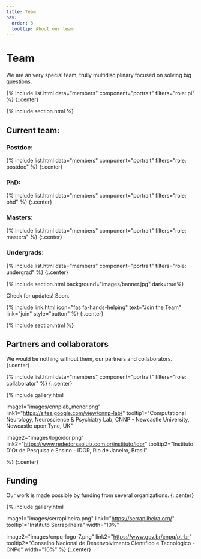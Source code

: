 ```yaml
---
title: Team
nav:
  order: 3
  tooltip: About our team
---
```


# <i class="fas fa-users"></i>Team

We are an very special team, trully multidisciplinary focused on solving big questions.

{%
  include list.html
  data="members"
  component="portrait"
  filters="role: pi"
%}
{:.center}

{% include section.html %}
## Current team:
### Postdoc:
{%
  include list.html
  data="members"
  component="portrait"
  filters="role: postdoc"
%}
{:.center}

### PhD:
{%
  include list.html
  data="members"
  component="portrait"
  filters="role: phd"
%}
{:.center}

### Masters:
{%
  include list.html
  data="members"
  component="portrait"
  filters="role: masters"
%}
{:.center}

### Undergrads:
{%
  include list.html
  data="members"
  component="portrait"
  filters="role: undergrad"
%}
{:.center}

{% include section.html background="images/banner.jpg" dark=true%}

Check for updates! Soon.

{%
  include link.html
  icon="fas fa-hands-helping"
  text="Join the Team"
  link="join"
  style="button"
%}
{:.center}

{% include section.html %}

## Partners and collaborators
We would be nothing without them, our partners and collaborators.
{:.center}

{%
  include list.html
  data="members"
  component="portrait"
  filters="role: collaborator"
%}
{:.center}

{%
  include gallery.html
  
  image1="images/cnnplab_menor.png"
  link1="https://sites.google.com/view/cnnp-lab/"
  tooltip1="Computational Neurology, Neuroscience & Psychiatry Lab, CNNP - Newcastle University, Newcastle upon Tyne, UK"
  
  image2="images/logoidor.png"
  link2="https://www.rededorsaoluiz.com.br/instituto/idor"
  tooltip2="Instituto D'Or de Pesquisa e Ensino - IDOR, Rio de Janeiro, Brasil"

%}
{:.center}

## Funding

Our work is made possible by funding from several organizations.
{:.center}

{%
  include gallery.html

  image1="images/serrapilheira.png"
  link1="https://serrapilheira.org/"
  tooltip1="Instituto Serrapilheira"
  width="10%"

  image2="images/cnpq-logo-7.png"
  link2="https://www.gov.br/cnpq/pt-br"
  tooltip2="Conselho Nacional de Desenvolvimento Científico e Tecnológico - CNPq"
  width="10%"
%}
{:.center}

